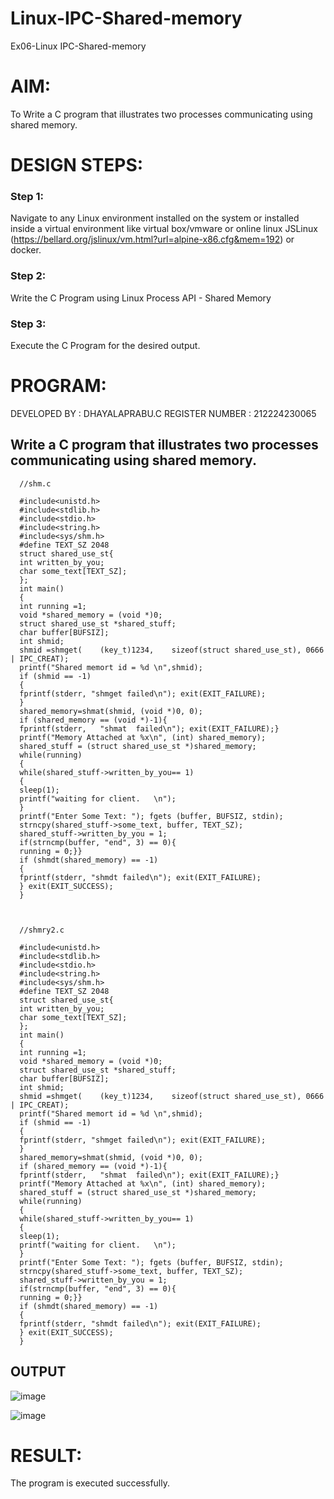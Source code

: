 # Linux-IPC-Shared-memory
Ex06-Linux IPC-Shared-memory

# AIM:
To Write a C program that illustrates two processes communicating using shared memory.

# DESIGN STEPS:

### Step 1:

Navigate to any Linux environment installed on the system or installed inside a virtual environment like virtual box/vmware or online linux JSLinux (https://bellard.org/jslinux/vm.html?url=alpine-x86.cfg&mem=192) or docker.

### Step 2:

Write the C Program using Linux Process API - Shared Memory

### Step 3:

Execute the C Program for the desired output. 

# PROGRAM:
DEVELOPED BY : DHAYALAPRABU.C REGISTER NUMBER : 212224230065

## Write a C program that illustrates two processes communicating using shared memory.

      //shm.c
      
      #include<unistd.h> 
      #include<stdlib.h> 
      #include<stdio.h> 
      #include<string.h>
      #include<sys/shm.h>
      #define TEXT_SZ 2048 
      struct shared_use_st{
      int written_by_you;
      char some_text[TEXT_SZ];
      };
      int main()
      {
      int running =1;
      void *shared_memory = (void *)0; 
      struct shared_use_st *shared_stuff; 
      char buffer[BUFSIZ];
      int shmid;
      shmid	=shmget(	(key_t)1234,	sizeof(struct shared_use_st), 0666 | IPC_CREAT);
      printf("Shared memort id = %d \n",shmid);
      if (shmid == -1)
      {
      fprintf(stderr, "shmget failed\n"); exit(EXIT_FAILURE);
      }
      shared_memory=shmat(shmid, (void *)0, 0);
      if (shared_memory == (void *)-1){
      fprintf(stderr,	"shmat	failed\n"); exit(EXIT_FAILURE);}
      printf("Memory Attached at %x\n", (int) shared_memory); 
      shared_stuff = (struct shared_use_st *)shared_memory; 
      while(running)
      {
      while(shared_stuff->written_by_you== 1)
      {
      sleep(1);
      printf("waiting for client.	\n");
      }
      printf("Enter Some Text: "); fgets (buffer, BUFSIZ, stdin);
      strncpy(shared_stuff->some_text, buffer, TEXT_SZ);
      shared_stuff->written_by_you = 1;
      if(strncmp(buffer, "end", 3) == 0){
      running = 0;}}
      if (shmdt(shared_memory) == -1)
      {
      fprintf(stderr, "shmdt failed\n"); exit(EXIT_FAILURE);
      } exit(EXIT_SUCCESS);
      }
      
      
      
      //shmry2.c
      
      #include<unistd.h> 
      #include<stdlib.h> 
      #include<stdio.h> 
      #include<string.h>
      #include<sys/shm.h>
      #define TEXT_SZ 2048 
      struct shared_use_st{
      int written_by_you;
      char some_text[TEXT_SZ];
      };
      int main()
      {
      int running =1;
      void *shared_memory = (void *)0; 
      struct shared_use_st *shared_stuff; 
      char buffer[BUFSIZ];
      int shmid;
      shmid	=shmget(	(key_t)1234,	sizeof(struct shared_use_st), 0666 | IPC_CREAT);
      printf("Shared memort id = %d \n",shmid);
      if (shmid == -1)
      {
      fprintf(stderr, "shmget failed\n"); exit(EXIT_FAILURE);
      }
      shared_memory=shmat(shmid, (void *)0, 0);
      if (shared_memory == (void *)-1){
      fprintf(stderr,	"shmat	failed\n"); exit(EXIT_FAILURE);}
      printf("Memory Attached at %x\n", (int) shared_memory); 
      shared_stuff = (struct shared_use_st *)shared_memory; 
      while(running)
      {
      while(shared_stuff->written_by_you== 1)
      {
      sleep(1);
      printf("waiting for client.	\n");
      }
      printf("Enter Some Text: "); fgets (buffer, BUFSIZ, stdin);
      strncpy(shared_stuff->some_text, buffer, TEXT_SZ);
      shared_stuff->written_by_you = 1;
      if(strncmp(buffer, "end", 3) == 0){
      running = 0;}}
      if (shmdt(shared_memory) == -1)
      {
      fprintf(stderr, "shmdt failed\n"); exit(EXIT_FAILURE);
      } exit(EXIT_SUCCESS);
      }
      





## OUTPUT

![image](https://github.com/user-attachments/assets/0b63cae6-b93c-4e40-adc1-3ebbd833a555)

![image](https://github.com/user-attachments/assets/0782443d-1d89-4236-8096-15fca87314dc)

# RESULT:
The program is executed successfully.
